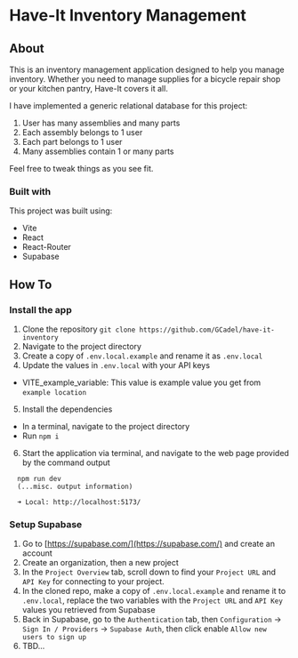 # Have-It Inventory Management

## About

This is an inventory management application designed to help you manage
inventory. Whether you need to manage supplies for a bicycle repair shop or your
kitchen pantry, Have-It covers it all.

I have implemented a generic relational database for this project:

1. User has many assemblies and many parts
2. Each assembly belongs to 1 user
3. Each part belongs to 1 user
4. Many assemblies contain 1 or many parts

Feel free to tweak things as you see fit.

### Built with

This project was built using:

- Vite
- React
- React-Router
- Supabase

## How To

### Install the app

1. Clone the repository `git clone https://github.com/GCadel/have-it-inventory`
2. Navigate to the project directory
3. Create a copy of `.env.local.example` and rename it as `.env.local`
4. Update the values in `.env.local` with your API keys

- VITE_example_variable: This value is example value you get from
  `example location`

5. Install the dependencies

- In a terminal, navigate to the project directory
- Run `npm i`

6. Start the application via terminal, and navigate to the web page provided by
   the command output

```
  npm run dev
  (...misc. output information)

  ➜ Local: http://localhost:5173/
```

### Setup Supabase

1. Go to [https://supabase.com/](https://supabase.com/) and create an account
2. Create an organization, then a new project
3. In the `Project Overview` tab, scroll down to find your `Project URL` and `API Key` for connecting to your project.
4. In the cloned repo, make a copy of `.env.local.example` and rename it to `.env.local`, replace the two variables with the `Project URL` and `API Key` values you retrieved from Supabase
5. Back in Supabase, go to the `Authentication` tab, then `Configuration` -> `Sign In / Providers` -> `Supabase Auth`, then click enable `Allow new users to sign up`
6. TBD...
